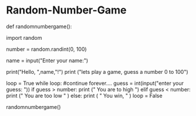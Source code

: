 # Random-Number-Game
def randomnumbergame():

 import random

 number = random.randint(0, 100)

 name = input("Enter your name:")

 print("Hello, ",name,"!")
 print ("lets play a game, guess a number 0 to 100")
 
 loop = True
 while loop: #continue forever....
   guess = int(input("enter your guess: "))
   if guess > number:
    print (" You are to high ")
   elif guess < number:
     print (" You are too low " )
   else:
    print ( " You win, " )
    loop = False
     
     
randomnumbergame()
